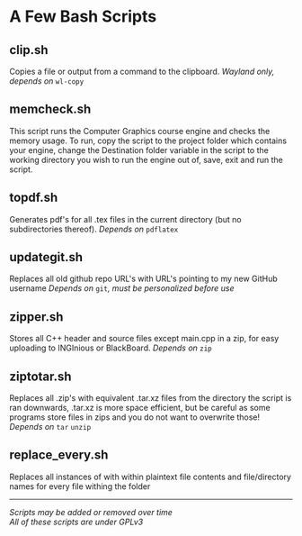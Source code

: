 # A Few Bash Scripts
## clip.sh
Copies a file or output from a command to the clipboard.
_Wayland only, depends on_ `wl-copy`

## memcheck.sh
This script runs the Computer Graphics course engine and checks the memory usage.
To run, copy the script to the project folder which contains your engine, change the Destination folder variable in the script to the working directory you wish to run the engine out of, save, exit and run the script.

## topdf.sh
Generates pdf's for all .tex files in the current directory (but no subdirectories thereof).
_Depends on_ `pdflatex`

## updategit.sh
Replaces all old github repo URL's with URL's pointing to my new GitHub username
_Depends on_ `git`_, must be personalized before use_

## zipper.sh
Stores all C++ header and source files except main.cpp in a zip, for easy uploading to INGInious or BlackBoard.
_Depends on_ `zip`

## ziptotar.sh
Replaces all .zip's with equivalent .tar.xz files from the directory the script is ran downwards, .tar.xz is more space efficient, but be careful as some programs store files in zips and you do not want to overwrite those!
_Depends on_ `tar` `unzip`

## replace_every.sh
Replaces all instances of <argument1> with <argument2> within plaintext file contents and file/directory names for every file withing the folder <argument3>


---------------------------------------------------------

*Scripts may be added or removed over time\
All of these scripts are under GPLv3*

